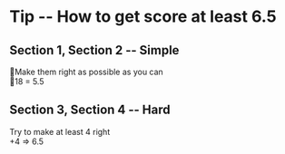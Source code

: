 # Tip -- How to get score at least 6.5

## Section 1, Section 2 -- Simple  

Make them right as possible as you can  
18 = 5.5  

## Section 3, Section 4 -- Hard  

Try to make at least 4 right  
+4 => 6.5